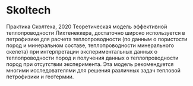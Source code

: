 # Skoltech
Практика Сколтеха, 2020
Теоретическая модель эффективной теплопроводности Лихтенеккера,
достаточно широко используется в петрофизике для расчета
теплопроводности (по данным о пористости пород и минеральном составе,
теплопроводности минерального скелета) при интерпретации
экспериментальных данных о теплопроводности пород и получения данных о
теплопроводности пород при отсутствии эксперимента. Эта модель
рекомендуется многими исследователями для решения различных задач
тепловой петрофизики и геотермии.
